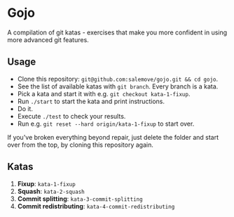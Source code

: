 # Gojo

A compilation of git katas - exercises that make you more confident in
using more advanced git features.

## Usage

* Clone this repository: `git@github.com:salemove/gojo.git && cd gojo`.
* See the list of available katas with `git branch`. Every branch is
  a kata.
* Pick a kata and start it with e.g. `git checkout kata-1-fixup`.
* Run `./start` to start the kata and print instructions.
* Do it.
* Execute `./test` to check your results.
* Run e.g. `git reset --hard origin/kata-1-fixup` to start over.

If you've broken everything beyond repair, just delete the folder and start
over from the top, by cloning this repository again.

## Katas

1. **Fixup**: `kata-1-fixup`
1. **Squash**: `kata-2-squash`
1. **Commit splitting**: `kata-3-commit-splitting`
1. **Commit redistributing**: `kata-4-commit-redistributing`
